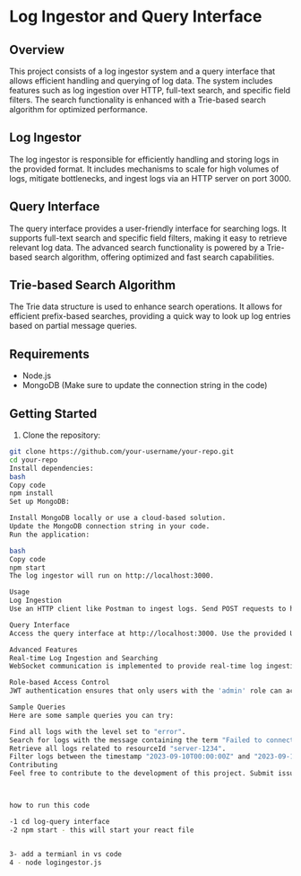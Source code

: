 # Log Ingestor and Query Interface

## Overview

This project consists of a log ingestor system and a query interface that allows efficient handling and querying of log data. The system includes features such as log ingestion over HTTP, full-text search, and specific field filters. The search functionality is enhanced with a Trie-based search algorithm for optimized performance.

## Log Ingestor

The log ingestor is responsible for efficiently handling and storing logs in the provided format. It includes mechanisms to scale for high volumes of logs, mitigate bottlenecks, and ingest logs via an HTTP server on port 3000.

## Query Interface

The query interface provides a user-friendly interface for searching logs. It supports full-text search and specific field filters, making it easy to retrieve relevant log data. The advanced search functionality is powered by a Trie-based search algorithm, offering optimized and fast search capabilities.

## Trie-based Search Algorithm

The Trie data structure is used to enhance search operations. It allows for efficient prefix-based searches, providing a quick way to look up log entries based on partial message queries.

## Requirements

- Node.js
- MongoDB (Make sure to update the connection string in the code)

## Getting Started

1. Clone the repository:

```bash
git clone https://github.com/your-username/your-repo.git
cd your-repo
Install dependencies:
bash
Copy code
npm install
Set up MongoDB:

Install MongoDB locally or use a cloud-based solution.
Update the MongoDB connection string in your code.
Run the application:

bash
Copy code
npm start
The log ingestor will run on http://localhost:3000.

Usage
Log Ingestion
Use an HTTP client like Postman to ingest logs. Send POST requests to http://localhost:3000/logs with log data in the request body.

Query Interface
Access the query interface at http://localhost:3000. Use the provided UI or API endpoints to search for logs based on various criteria, leveraging the Trie-based search algorithm for enhanced performance.

Advanced Features
Real-time Log Ingestion and Searching
WebSocket communication is implemented to provide real-time log ingestion and searching capabilities.

Role-based Access Control
JWT authentication ensures that only users with the 'admin' role can access certain routes. Obtain a token via the /login route and include it in the Authorization header for protected routes.

Sample Queries
Here are some sample queries you can try:

Find all logs with the level set to "error".
Search for logs with the message containing the term "Failed to connect".
Retrieve all logs related to resourceId "server-1234".
Filter logs between the timestamp "2023-09-10T00:00:00Z" and "2023-09-15T23:59:59Z".
Contributing
Feel free to contribute to the development of this project. Submit issues or pull requests for improvements.



how to run this code

-1 cd log-query interface 
-2 npm start - this will start your react file


3- add a termianl in vs code
4 - node logingestor.js
